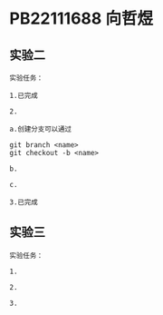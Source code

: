 # PB22111688 向哲煜

## 实验二

    实验任务：

    1.已完成

    2.

    a.创建分支可以通过

```git
git branch <name>
git checkout -b <name> 
```


    b.

    c.

    3.已完成

## 实验三

    实验任务：

    1.

    2.

    3.
